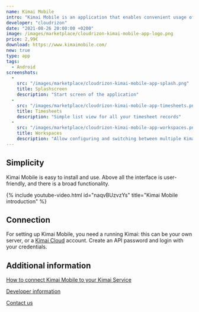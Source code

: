 ```yaml
---
name: Kimai Mobile
intro: "Kimai Mobile is an application that enables convenient usage of Kimai on your Android mobile device"
developer: "cloudrizon"
date: "2021-08-26 20:00:00 +0200"
image: /images/marketplace/cloudrizon-kimai-mobile-app-logo.png
price: 2,99€
download: https://www.kimaimobile.com/
new: true
type: app 
tags: 
  - Android
screenshots:
  -
    src: "/images/marketplace/cloudrizon-kimai-mobile-app-splash.png"
    title: Splashscreen
    description: "Start screen of the application"
  -
    src: "/images/marketplace/cloudrizon-kimai-mobile-app-timesheets.png"
    title: Timesheets
    description: "Simple list view for all your timesheet records"
  -
    src: "/images/marketplace/cloudrizon-kimai-mobile-app-workspaces.png"
    title: Workspaces
    description: "Allow configuring and switching between multiple Kimai instances"
---
```


## Simplicity

Kimai Mobile is easy to install and use. Above all the interface is user-friendly, and there is a broad functionality.

{% include youtube-video.html id="naqvBUzvzYs" title="Kimai Mobile introduction" %}

## Connection 

For setting up Kimai Mobile, you need a running Kimai: this can be your own server, or a [Kimai Cloud](https://www.kimai.cloud/) account. 
Create an API password and login with your credentials.

## Additional information

[How to connect Kimai Mobile to your Kimai Service](https://www.kimaimobile.com/kimai-mobile-guide/#1624276184721-4662a5b1-cf06)

[Developer information](https://www.kimaimobile.com/developer-of-kimai-mobile/)

[Contact us](https://www.kimaimobile.com/kimai-mobile-contact-us/)
